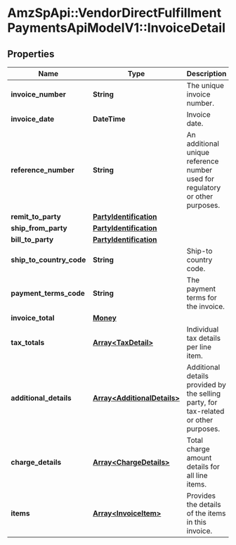 # AmzSpApi::VendorDirectFulfillmentPaymentsApiModelV1::InvoiceDetail

## Properties
Name | Type | Description | Notes
------------ | ------------- | ------------- | -------------
**invoice_number** | **String** | The unique invoice number. | 
**invoice_date** | **DateTime** | Invoice date. | 
**reference_number** | **String** | An additional unique reference number used for regulatory or other purposes. | [optional] 
**remit_to_party** | [**PartyIdentification**](PartyIdentification.md) |  | 
**ship_from_party** | [**PartyIdentification**](PartyIdentification.md) |  | 
**bill_to_party** | [**PartyIdentification**](PartyIdentification.md) |  | [optional] 
**ship_to_country_code** | **String** | Ship-to country code. | [optional] 
**payment_terms_code** | **String** | The payment terms for the invoice. | [optional] 
**invoice_total** | [**Money**](Money.md) |  | 
**tax_totals** | [**Array&lt;TaxDetail&gt;**](TaxDetail.md) | Individual tax details per line item. | [optional] 
**additional_details** | [**Array&lt;AdditionalDetails&gt;**](AdditionalDetails.md) | Additional details provided by the selling party, for tax-related or other purposes. | [optional] 
**charge_details** | [**Array&lt;ChargeDetails&gt;**](ChargeDetails.md) | Total charge amount details for all line items. | [optional] 
**items** | [**Array&lt;InvoiceItem&gt;**](InvoiceItem.md) | Provides the details of the items in this invoice. | 

